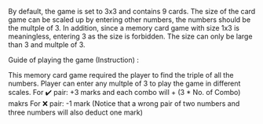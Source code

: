 By default, the game is set to 3x3 and contains 9 cards. The size of the card game can be scaled up by entering other numbers,
the numbers should be the multple of 3. In addition, since a memory card game with size 1x3 is meaningless, entering 3 as the 
size is forbidden. The size can only be large than 3 and multple of 3.

Guide of playing the game (Instruction) :
 
This memory card game required the player to find the triple of all the numbers.
Player can enter any multple of 3 to play the game in different scales.
For ✔️ pair: +3 marks and each combo will + (3 * No. of Combo) makrs
For ❌ pair: -1 mark (Notice that a wrong pair of two numbers and three numbers will also deduct one mark)

